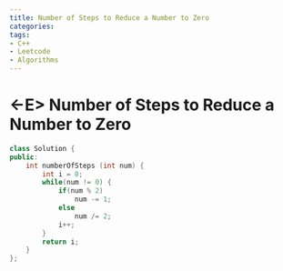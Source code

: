 ```yaml
---
title: Number of Steps to Reduce a Number to Zero
categories:
tags:
- C++
- Leetcode
- Algorithms
---
```


# <-E> Number of Steps to Reduce a Number to Zero

```c++
class Solution {
public:
    int numberOfSteps (int num) {
        int i = 0;
        while(num != 0) {
            if(num % 2) 
                num -= 1;
            else
                num /= 2;
            i++;
        }
        return i;
    }
};
```

